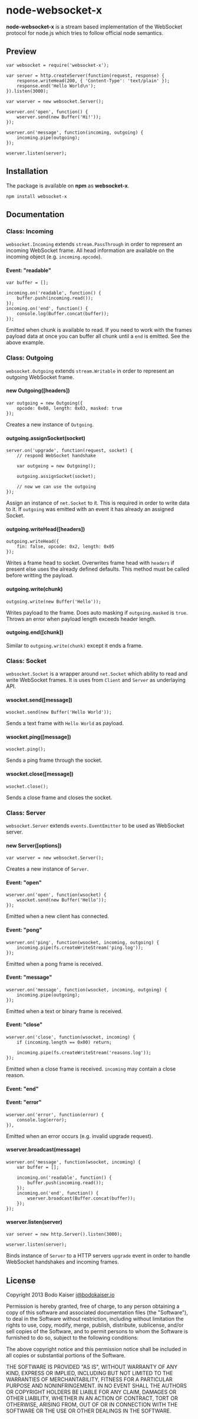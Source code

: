 # node-websocket-x

**node-websocket-x** is a stream based implementation of the WebSocket 
protocol for node.js which tries to follow official node semantics.

## Preview

    var websocket = require('websocket-x');

    var server = http.createServer(function(request, response) {
        response.writeHead(200, { 'Content-Type': 'text/plain' });
        response.end('Hello World\n');    
    }).listen(3000);

    var wserver = new websocket.Server();

    wserver.on('open', function() {
        wserver.send(new Buffer('Hi!'));
    });

    wserver.on('message', function(incoming, outgoing) {
        incoming.pipe(outgoing);
    });

    wserver.listen(server);

## Installation

The package is available on **npm** as **websocket-x**.

    npm install websocket-x

## Documentation

### Class: Incoming

`websocket.Incoming` extends `stream.PassThrough` in order to represent an
incoming WebSocket frame. All head information are available on the incoming
object (e.g. `incoming.opcode`).

#### Event: "readable"

    var buffer = [];

    incoming.on('readable', function() {
        buffer.push(incoming.read());
    });
    incoming.on('end', function() {
        console.log(Buffer.concat(buffer));
    });

Emitted when chunk is available to read. If you need to work with the frames
payload data at once you can buffer all chunk until a `end` is emitted. See
the above example.

### Class: Outgoing

`websocket.Outgoing` extends `stream.Writable` in order to represent an 
outgoing WebSocket frame.

#### new Outgoing([headers])

    var outgoing = new Outgoing({
        opcode: 0x08, length: 0x03, masked: true
    });

Creates a new instance of `Outgoing`.

#### outgoing.assignSocket(socket)

    server.on('upgrade', function(request, socket) {
        // respond WebSocket handshake

        var outgoing = new Outgoing();

        outgoing.assignSocket(socket);

        // now we can use the outgoing
    });

Assign an instance of `net.Socket` to it. This is required in order to write
data to it. If `outgoing` was emitted with an event it has already an assigned
Socket.

#### outgoing.writeHead([headers])

    outgoing.writeHead({
        fin: false, opcode: 0x2, length: 0x05
    });

Writes a frame head to socket. Overwrites frame head with `headers` if present
else uses the already defined defaults. This method must be called before
writting the payload.

#### outgoing.write(chunk)

    outgoing.write(new Buffer('Hello'));

Writes payload to the frame. Does auto masking if `outgoing.masked` is `true`.
Throws an error when payload length exceeds header length.

#### outgoing.end([chunk])

Similar to `outgoing.write(chunk)` except it ends a frame.

### Class: Socket

`websocket.Socket` is a wrapper around `net.Socket` which ability to read and
write WebSocket frames. It is uses from `Client` and `Server` as underlaying 
API.

#### wsocket.send([message])

    wsocket.send(new Buffer('Hello World'));

Sends a text frame with `Hello World` as payload.

#### wsocket.ping([message])

    wsocket.ping();

Sends a ping frame through the socket.

#### wsocket.close([message])

    wsocket.close();

Sends a close frame and closes the socket.

### Class: Server

`websocket.Server` extends `events.EventEmitter` to be used as WebSocket server.

#### new Server([options])

    var wserver = new websocket.Server();

Creates a new instance of `Server`.

#### Event: "open"

    wserver.on('open', function(wsocket) {
        wsocket.send(new Buffer('Hello'));
    });

Emitted when a new client has connected.

#### Event: "pong"

    wserver.on('ping', function(wsocket, incoming, outgoing) {
        incoming.pipe(fs.createWriteStream('ping.log'));
    });

Emitted when a pong frame is received.

#### Event: "message"

    wserver.on('message', function(wsocket, incoming, outgoing) {
        incoming.pipe(outgoing);
    });

Emitted when a text or binary frame is received.

#### Event: "close"

    wserver.on('close', function(wsocket, incoming) {
        if (incoming.length == 0x00) return;

        incoming.pipe(fs.createWriteStream('reasons.log'));
    });

Emitted when a close frame is received. `incoming` may contain a close reason.

#### Event: "end"

#### Event: "error"

    wserver.on('error', function(error) {
        console.log(error);
    }),

Emitted when an error occurs (e.g. invalid upgrade request).

#### wserver.broadcast(message)

    wserver.on('message', function(wsocket, incoming) {
        var buffer = [];
        
        incoming.on('readable', function() {
            buffer.push(incoming.read());
        });
        incoming.on('end', function() {
            wserver.broadcast(Buffer.concat(buffer));
        });
    });

#### wserver.listen(server)

    var server = new http.Server().listen(3000);

    wserver.listen(server);

Binds instance of `Server` to a HTTP servers `upgrade` event in order to handle
WebSocket handshakes and incoming frames.

## License

Copyright 2013 Bodo Kaiser <i@bodokaiser.io>

Permission is hereby granted, free of charge, to any person obtaining
a copy of this software and associated documentation files (the
"Software"), to deal in the Software without restriction, including
without limitation the rights to use, copy, modify, merge, publish,
distribute, sublicense, and/or sell copies of the Software, and to
permit persons to whom the Software is furnished to do so, subject to
the following conditions:

The above copyright notice and this permission notice shall be
included in all copies or substantial portions of the Software.

THE SOFTWARE IS PROVIDED "AS IS", WITHOUT WARRANTY OF ANY KIND,
EXPRESS OR IMPLIED, INCLUDING BUT NOT LIMITED TO THE WARRANTIES OF
MERCHANTABILITY, FITNESS FOR A PARTICULAR PURPOSE AND
NONINFRINGEMENT. IN NO EVENT SHALL THE AUTHORS OR COPYRIGHT HOLDERS BE
LIABLE FOR ANY CLAIM, DAMAGES OR OTHER LIABILITY, WHETHER IN AN ACTION
OF CONTRACT, TORT OR OTHERWISE, ARISING FROM, OUT OF OR IN CONNECTION
WITH THE SOFTWARE OR THE USE OR OTHER DEALINGS IN THE SOFTWARE.
